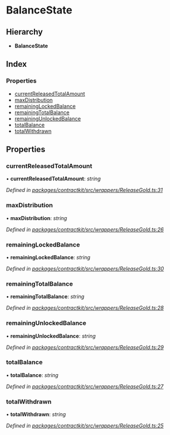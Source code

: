 # BalanceState

## Hierarchy

* **BalanceState**

## Index

### Properties

* [currentReleasedTotalAmount](_wrappers_releasegold_.balancestate.md#currentreleasedtotalamount)
* [maxDistribution](_wrappers_releasegold_.balancestate.md#maxdistribution)
* [remainingLockedBalance](_wrappers_releasegold_.balancestate.md#remaininglockedbalance)
* [remainingTotalBalance](_wrappers_releasegold_.balancestate.md#remainingtotalbalance)
* [remainingUnlockedBalance](_wrappers_releasegold_.balancestate.md#remainingunlockedbalance)
* [totalBalance](_wrappers_releasegold_.balancestate.md#totalbalance)
* [totalWithdrawn](_wrappers_releasegold_.balancestate.md#totalwithdrawn)

## Properties

### currentReleasedTotalAmount

• **currentReleasedTotalAmount**: _string_

_Defined in_ [_packages/contractkit/src/wrappers/ReleaseGold.ts:31_](https://github.com/celo-org/celo-monorepo/blob/master/packages/contractkit/src/wrappers/ReleaseGold.ts#L31)

### maxDistribution

• **maxDistribution**: _string_

_Defined in_ [_packages/contractkit/src/wrappers/ReleaseGold.ts:26_](https://github.com/celo-org/celo-monorepo/blob/master/packages/contractkit/src/wrappers/ReleaseGold.ts#L26)

### remainingLockedBalance

• **remainingLockedBalance**: _string_

_Defined in_ [_packages/contractkit/src/wrappers/ReleaseGold.ts:30_](https://github.com/celo-org/celo-monorepo/blob/master/packages/contractkit/src/wrappers/ReleaseGold.ts#L30)

### remainingTotalBalance

• **remainingTotalBalance**: _string_

_Defined in_ [_packages/contractkit/src/wrappers/ReleaseGold.ts:28_](https://github.com/celo-org/celo-monorepo/blob/master/packages/contractkit/src/wrappers/ReleaseGold.ts#L28)

### remainingUnlockedBalance

• **remainingUnlockedBalance**: _string_

_Defined in_ [_packages/contractkit/src/wrappers/ReleaseGold.ts:29_](https://github.com/celo-org/celo-monorepo/blob/master/packages/contractkit/src/wrappers/ReleaseGold.ts#L29)

### totalBalance

• **totalBalance**: _string_

_Defined in_ [_packages/contractkit/src/wrappers/ReleaseGold.ts:27_](https://github.com/celo-org/celo-monorepo/blob/master/packages/contractkit/src/wrappers/ReleaseGold.ts#L27)

### totalWithdrawn

• **totalWithdrawn**: _string_

_Defined in_ [_packages/contractkit/src/wrappers/ReleaseGold.ts:25_](https://github.com/celo-org/celo-monorepo/blob/master/packages/contractkit/src/wrappers/ReleaseGold.ts#L25)

